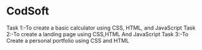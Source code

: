 # CodSoft
Task 1:-To create a basic calculator using CSS, HTML, and JavaScript
Task 2:-To create a landing page using CSS,HTML And JavaScript
Task 3:-To Create a personal portfolio using CSS and HTML
